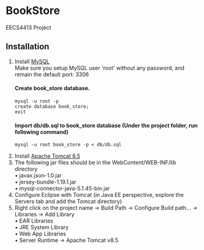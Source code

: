 # BookStore
EECS4413 Project

## Installation
1. Install [MySQL](https://dev.mysql.com/downloads/mysql/)
   <br>Make sure you setup MySQL user 'root' without any password, and remain the default port: 3306
   #### Create book_store database.
       mysql -u root -p
       create database book_store; 
       exit
   #### Import db/db.sql to book_store database (Under the project folder, run following command)
       mysql -u root book_store -p < db/db.sql
2. Install [Apache Tomcat 8.5](https://tomcat.apache.org/tomcat-8.5-doc/index.html)
3. The following jar files should be in the WebContent/WEB-INF/lib directory
   <br>• javax.json-1.0.jar
   <br>• jersey-bundle-1.19.1.jar
   <br>• mysql-connector-java-5.1.45-bin.jar
4. Configure Eclipse with Tomcat (in Java EE perspective, explore the Servers tab and add the Tomcat directory)
5. Right click on the project name -> Build Path -> Configure Build path... -> Libraries -> Add Library
    <br>• EAR Libraries
    <br>• JRE System Library
    <br>• Web App Libraries
    <br>• Server Runtime -> Apache Tomcat v8.5
